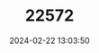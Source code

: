 ---
title: "22572"
category: "Tylomys mirae"
draft: false
date: 2024-02-22 13:03:50
languages:
  English: ["Mira Climbing Rat"]
---